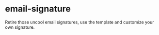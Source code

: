 # email-signature
Retire those uncool email signatures, use the template and customize your own signature.
